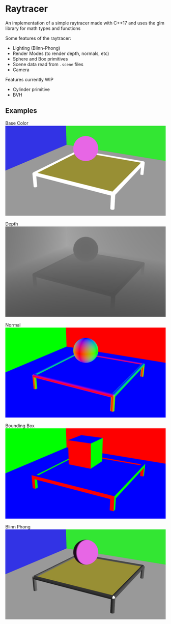 # Raytracer

An implementation of a simple raytracer made with C++17 and uses the glm library for math types and functions

Some features of the raytracer:
- Lighting (Blinn-Phong)
- Render Modes (to render depth, normals, etc)
- Sphere and Box primitives
- Scene data read from `.scene` files
- Camera

Features currently WIP
- Cylinder primitive
- BVH

##  Examples
Base Color
![Base Color](img/base_color.jpg?raw=true)

Depth
![Depth](img/depth.jpg?raw=true)

Normal
![Normal](img/normal.jpg?raw=true)

Bounding Box
![Bounding Box](img/bounding_box.jpg?raw=true)

Blinn Phong
![Blinn Phong](img/blinn_phong.jpg?raw=true)